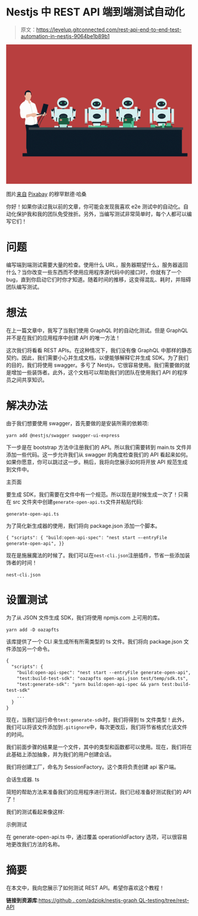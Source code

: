 # Nestjs 中 REST API 端到端测试自动化

> 原文：<https://levelup.gitconnected.com/rest-api-end-to-end-test-automation-in-nestjs-9064be1b89b1>

![](img/87a0cc0e0b55ab3da535fd971ef67629.png)

图片[来自](https://pixabay.com/pl/users/mohamed_hassan-5229782/?utm_source=link-attribution&amp;utm_medium=referral&amp;utm_campaign=image&amp;utm_content=7281686) [Pixabay](https://pixabay.com/pl//?utm_source=link-attribution&amp;utm_medium=referral&amp;utm_campaign=image&amp;utm_content=7281686) 的穆罕默德·哈桑

你好！如果你读过我以前的文章，你可能会发现我喜欢 e2e 测试中的自动化。自动化保护我和我的团队免受挫折。另外，当编写测试非常简单时，每个人都可以编写它们！

# 问题

编写端到端测试需要大量的检查。使用什么 URL，服务器期望什么，服务器返回什么？当你改变一些东西而不使用应用程序源代码中的接口时，你就有了一个 bug，直到你启动它们时你才知道。随着时间的推移，这变得混乱、耗时，并阻碍团队编写测试。

# 想法

在上一篇文章中，我写了当我们使用 GraphQL 时的自动化测试。但是 GraphQL 并不是在我们的应用程序中创建 API 的唯一方法！

这次我们将看看 REST APIs。在这种情况下，我们没有像 GraphQL 中那样的静态契约。因此，我们需要小心并生成文档，以便能够解释它并生成 SDK。为了我们的目的，我们将使用 swagger。多亏了 Nestjs，它很容易使用。我们需要做的就是增加一些装饰者。此外，这个文档可以帮助我们的团队在使用我们 API 的程序员之间共享知识。

# 解决办法

由于我们想要使用 swagger，首先要做的是安装所需的依赖项:

`yarn add @nestjs/swagger swagger-ui-express`

下一步是在 bootstrap 方法中注册我们的 API。所以我们需要转到 main.ts 文件并添加一些代码。这一步允许我们从 swagger 的角度检查我们的 API 看起来如何。如果你愿意，你可以跳过这一步。稍后，我将向您展示如何将开放 API 规范生成到文件中。

主页面

要生成 SDK，我们需要在文件中有一个规范。所以现在是时候生成一次了！只需在 src 文件夹中创建`generate-open-api.ts`文件并粘贴代码:

`generate-open-api.ts`

为了简化新生成器的使用，我们将向 package.json 添加一个脚本。

```
{ "scripts": { "build:open-api-spec": "nest start —-entryFile generate-open-api", }}
```

现在是施展魔法的时候了。我们可以在`nest-cli.json`注册插件，节省一些添加装饰者的时间！

`nest-cli.json`

# 设置测试

为了从 JSON 文件生成 SDK，我们将使用 npmjs.com 上可用的库。

`yarn add -D oazapfts`

该库提供了一个 CLI 来生成所有所需类型的 ts 文件。我们将向 package.json 文件添加另一个命令。

```
{
  "scripts": {
    "build:open-api-spec": "nest start --entryFile generate-open-api",
    "test:build-test-sdk": "oazapfts open-api.json test/temp/sdk.ts",
    "test:generate-sdk": "yarn build:open-api-spec && yarn test:build-test-sdk"
    ...
  }
}
```

现在，当我们运行命令`test:generate-sdk`时，我们将得到 ts 文件类型！此外，我们可以将该文件添加到`.gitignore`中，每次更改后，我们将节省格式化该文件的时间。

我们前面步骤的结果是一个文件，其中的类型和函数都可以使用。现在，我们将在此基础上添加抽象，并为我们的用户创建会话。

我们将创建工厂，命名为 SessionFactory。这个类将负责创建 api 客户端。

会话生成器. ts

简短的帮助方法来准备我们的应用程序进行测试，我们已经准备好测试我们的 API 了！

我们的测试看起来像这样:

示例测试

在 generate-open-api.ts 中，通过覆盖 operationIdFactory 选项，可以很容易地更改我们方法的名称。

# 摘要

在本文中，我向您展示了如何测试 REST API。希望你喜欢这个教程！

**链接到资源库**:[https://github . com/adziok/nestjs-graph QL-testing/tree/rest-API](https://github.com/adziok/nestjs-graphql-testing/tree/rest-api)